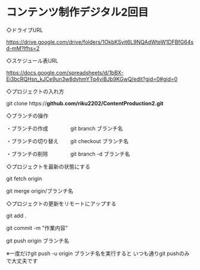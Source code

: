 # コンテンツ制作デジタル2回目
◇ドライブURL

https://drive.google.com/drive/folders/1OkbKSvit6L9NQAdWteW1DFBfG64sd-mM?lfhs=2

◇スケジュール表URL

https://docs.google.com/spreadsheets/d/1bBX-Ei3bcRQHsn_kJCe9un3w8dvhmYTq4viBJb9KGwQ/edit?gid=0#gid=0

◇プロジェクトの入れ方

git clone https://**github.com/riku2202/ContentProduction2.git**

◇ブランチの操作

・ブランチの作成　　　　
git branch ブランチ名

・ブランチの切り替え　　
git checkout ブランチ名

・ブランチの削除　　　　
git branch -d ブランチ名

◇プロジェクトを最新の状態にする

git fetch origin

git merge origin/ブランチ名

◇プロジェクトの更新をリモートにアップする

git add .

git commit -m "作業内容"

git push origin ブランチ名

※一度だけgit push -u origin ブランチ名を実行すると
いつも通りgit pushのみで大丈夫です
